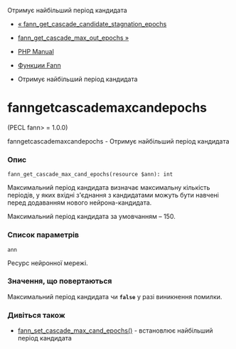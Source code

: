 Отримує найбільший період кандидата

-   [« fann\_get\_cascade\_candidate\_stagnation\_epochs](function.fann-get-cascade-candidate-stagnation-epochs.html)
    
-   [fann\_get\_cascade\_max\_out\_epochs »](function.fann-get-cascade-max-out-epochs.html)
    
-   [PHP Manual](index.html)
    
-   [Функции Fann](ref.fann.html)
    
-   Отримує найбільший період кандидата
    

# fanngetcascademaxcandepochs

(PECL fann> = 1.0.0)

fanngetcascademaxcandepochs - Отримує найбільший період кандидата

### Опис

```methodsynopsis
fann_get_cascade_max_cand_epochs(resource $ann): int
```

Максимальний період кандидата визначає максимальну кількість періодів, у яких вхідні з'єднання з кандидатами можуть бути навчені перед додаванням нового нейрона-кандидата.

Максимальний період кандидата за умовчанням – 150.

### Список параметрів

`ann`

Ресурс нейронної мережі.

### Значення, що повертаються

Максимальний період кандидата чи **`false`** у разі виникнення помилки.

### Дивіться також

-   [fann\_set\_cascade\_max\_cand\_epochs()](function.fann-set-cascade-max-cand-epochs.html) - встановлює найбільший період кандидата